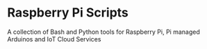 # Raspberry Pi Scripts
A collection of Bash and Python tools for Raspberry Pi, Pi managed Arduinos and IoT Cloud Services 
